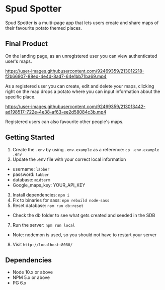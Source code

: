 Spud Spotter
=========

Spud Spotter is a multi-page app that lets users create and share maps of their favourite potato themed places.

## Final Product

On the landing page, as an unregistered user you can view authenticated user's maps.

https://user-images.githubusercontent.com/92469359/213012218-f2b66907-88ed-4e4d-8ad7-64e1bb71ba69.mp4

As a registered user you can create, edit and delete your maps, clicking right on the map drops a potato where you can input information about the specific place.

https://user-images.githubusercontent.com/92469359/213013442-ad198517-722e-4e38-af63-ee2d58084c3b.mp4

Registered users can also favourite other people's maps.



## Getting Started

1. Create the `.env` by using `.env.example` as a reference: `cp .env.example .env`
2. Update the .env file with your correct local information 
  - username: `labber` 
  - password: `labber` 
  - database: `midterm`
  - Google_maps_key: YOUR_API_KEY
3. Install dependencies: `npm i`
4. Fix to binaries for sass: `npm rebuild node-sass`
5. Reset database: `npm run db:reset`
  - Check the db folder to see what gets created and seeded in the SDB
7. Run the server: `npm run local`
  - Note: nodemon is used, so you should not have to restart your server
8. Visit `http://localhost:8080/`

## Dependencies

- Node 10.x or above
- NPM 5.x or above
- PG 6.x
